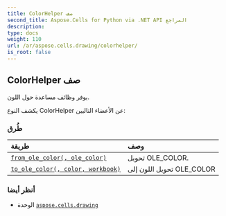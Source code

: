 ```yaml
---
title: ColorHelper صف
second_title: Aspose.Cells for Python via .NET API المراجع
description:
type: docs
weight: 110
url: /ar/aspose.cells.drawing/colorhelper/
is_root: false
---
```

##  ColorHelper صف
يوفر وظائف مساعدة حول اللون.



يكشف النوع ColorHelper عن الأعضاء التاليين:

###  طُرق
| طريقة| وصف|
| :- | :- |
| [`from_ole_color(, ole_color)`](/cells/python-net/ar/aspose.cells.drawing/colorhelper/from_ole_color/#int) | تحويل OLE_COLOR.|
| [`to_ole_color(, color, workbook)`](/cells/python-net/ar/aspose.cells.drawing/colorhelper/to_ole_color/#aspose.pydrawing.color-aspose.cells.workbook) | تحويل اللون إلى OLE_COLOR|



###  أنظر أيضا
* الوحدة [`aspose.cells.drawing`](..)
